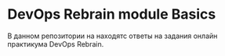 # DevOps Rebrain module Basics

В данном репозитории на находятс ответы на задания онлайн практикума DevOps Rebrain.
